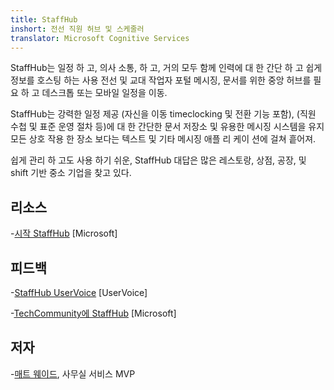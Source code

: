 ```yaml
---
title: StaffHub
inshort: 전선 직원 허브 및 스케줄러
translator: Microsoft Cognitive Services
---
```


StaffHub는 일정 하 고, 의사 소통, 하 고, 거의 모두 함께 인력에 대 한 간단 하 고 쉽게 정보를 호스팅 하는 사용 전선 및 교대 작업자 포털 메시징, 문서를 위한 중앙 허브를 필요 하 고 데스크톱 또는 모바일 일정을 이동.

StaffHub는 강력한 일정 제공 (자신을 이동 timeclocking 및 전환 기능 포함), (직원 수첩 및 표준 운영 절차 등)에 대 한 간단한 문서 저장소 및 유용한 메시징 시스템을 유지 모든 상호 작용 한 장소 보다는 텍스트 및 기타 메시징 애플 리 케이 션에 걸쳐 흩어져. 

쉽게 관리 하 고도 사용 하기 쉬운, StaffHub 대답은 많은 레스토랑, 상점, 공장, 및 shift 기반 중소 기업을 찾고 있다.

리소스
---------

-[시작 StaffHub](https://support.office.com/en-us/article/getting-started-with-microsoft-staffhub-92e9480f-0a37-47d2-ac96-2d11ee5f0656)
    \[Microsoft\]


피드백
---------

-[StaffHub UserVoice](https://staffhub.uservoice.com/forums/323718-general)
    \[UserVoice\]

-[TechCommunity에 StaffHub](https://techcommunity.microsoft.com/t5/Microsoft-StaffHub/ct-p/StaffHub)
    \[Microsoft\]

저자
---------

-[매트 웨이드](https://www.linkedin.com/in/thatmattwade/), 사무실 서비스 MVP

